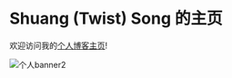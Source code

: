 # Shuang (Twist) Song 的主页

欢迎访问我的[个人博客主页](https://songshgeo.com)!

![个人banner2](https://songshgeo-picgo-1302043007.cos.ap-beijing.myqcloud.com/uPic/%E4%B8%AA%E4%BA%BAbanner2.png)
